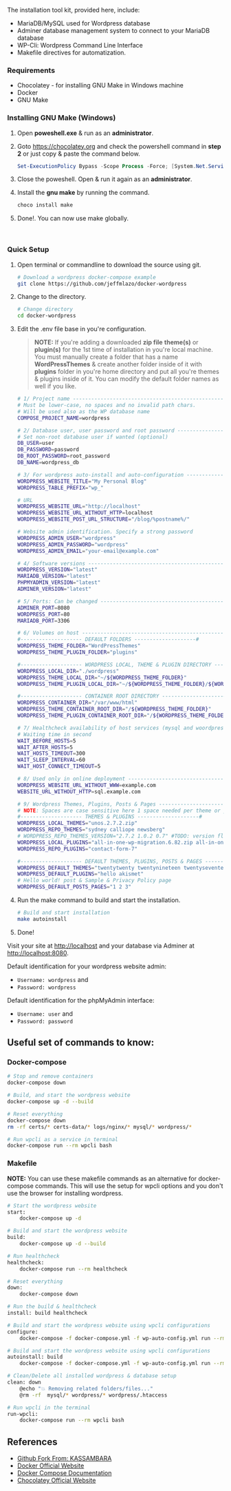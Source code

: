The installation tool kit, provided here, include:

- MariaDB/MySQL used for Wordpress database
- Adminer database management system to connect to your MariaDB database
- WP-Cli: Wordpress Command Line Interface
- Makefile directives for automatization.

### Requirements

- Chocolatey - for installing GNU Make in Windows machine
- Docker
- GNU Make

### Installing GNU Make (Windows)

1. Open **poweshell.exe** & run as an **administrator**.

2. Goto https://chocolatey.org and check the powershell command in **step 2** or just copy & paste the command below.

   ```powershell
   Set-ExecutionPolicy Bypass -Scope Process -Force; [System.Net.ServicePointManager]::SecurityProtocol = [System.Net.ServicePointManager]::SecurityProtocol -bor 3072; iex ((New-Object System.Net.WebClient).DownloadString('https://chocolatey.org/install.ps1'))
   ```

3. Close the poweshell. Open & run it again as an **administrator**.

4. Install the **gnu make** by running the command.

   ```powershell
   choco install make
   ```

5. Done!. You can now use make globally.

&nbsp;
&nbsp;

### Quick Setup

1. Open terminal or commandline to download the source using git.

   ```bash
   # Download a wordpress docker-compose example
   git clone https://github.com/jeffmlazo/docker-wordpress
   ```

2. Change to the directory.
   ```bash
   # Change directory
   cd docker-wordpress
   ```
3. Edit the .env file base in you're configuration.

   > **NOTE:** If you're adding a downloaded **zip file** **theme(s)** or **plugin(s)** for the 1st time of installation in you're local machine. You must manually create a folder that has a name **WordPressThemes** & create another folder inside of it with **plugins** folder in you're home directory and put all you're themes & plugins inside of it. You can modify the default folder names as well if you like.

   ```bash
   # 1/ Project name -------------------------------------------------
   # Must be lower-case, no spaces and no invalid path chars.
   # Will be used also as the WP database name
   COMPOSE_PROJECT_NAME=wordpress

   # 2/ Database user, user password and root password -----------------------------------------
   # Set non-root database user if wanted (optional)
   DB_USER=user
   DB_PASSWORD=password
   DB_ROOT_PASSWORD=root_password
   DB_NAME=wordpress_db

   # 3/ For wordpress auto-install and auto-configuration -------------------
   WORDPRESS_WEBSITE_TITLE="My Personal Blog"
   WORDPRESS_TABLE_PREFIX="wp_"

   # URL
   WORDPRESS_WEBSITE_URL="http://localhost"
   WORDPRESS_WEBSITE_URL_WITHOUT_HTTP=localhost
   WORDPRESS_WEBSITE_POST_URL_STRUCTURE="/blog/%postname%/"

   # Website admin identification. Specify a strong password
   WORDPRESS_ADMIN_USER="wordpress"
   WORDPRESS_ADMIN_PASSWORD="wordpress"
   WORDPRESS_ADMIN_EMAIL="your-email@example.com"

   # 4/ Software versions -----------------------------------------------
   WORDPRESS_VERSION="latest"
   MARIADB_VERSION="latest"
   PHPMYADMIN_VERSION="latest"
   ADMINER_VERSION="latest"

   # 5/ Ports: Can be changed -------------------------------------------
   ADMINER_PORT=8080
   WORDPRESS_PORT=80
   MARIADB_PORT=3306

   # 6/ Volumes on host --------------------------------------------------
   #-------------------- DEFAULT FOLDERS --------------------#
   WORDPRESS_THEME_FOLDER="WordPressThemes"
   WORDPRESS_THEME_PLUGIN_FOLDER="plugins"

   #-------------------- WORDPRESS LOCAL, THEME & PLUGIN DIRECTORY --------------------#
   WORDPRESS_LOCAL_DIR="./wordpress"
   WORDPRESS_THEME_LOCAL_DIR="~/${WORDPRESS_THEME_FOLDER}"
   WORDPRESS_THEME_PLUGIN_LOCAL_DIR="~/${WORDPRESS_THEME_FOLDER}/${WORDPRESS_THEME_PLUGIN_FOLDER}"

   #-------------------- CONTAINER ROOT DIRECTORY --------------------#
   WORDPRESS_CONTAINER_DIR="/var/www/html"
   WORDPRESS_THEME_CONTAINER_ROOT_DIR="/${WORDPRESS_THEME_FOLDER}"
   WORDPRESS_THEME_PLUGIN_CONTAINER_ROOT_DIR="/${WORDPRESS_THEME_FOLDER}/${WORDPRESS_THEME_PLUGIN_FOLDER}"

   # 7/ Healthcheck availability of host services (mysql and woordpress server)
   # Waiting time in second
   WAIT_BEFORE_HOSTS=5
   WAIT_AFTER_HOSTS=5
   WAIT_HOSTS_TIMEOUT=300
   WAIT_SLEEP_INTERVAL=60
   WAIT_HOST_CONNECT_TIMEOUT=5

   # 8/ Used only in online deployment --------------------------------------
   WORDPRESS_WEBSITE_URL_WITHOUT_WWW=example.com
   WEBSITE_URL_WITHOUT_HTTP=sql.example.com

   # 9/ Wordpress Themes, Plugins, Posts & Pages --------------------------------------
   # NOTE: Spaces are case sensitive here 1 space needed per theme or plugin for local or repo and .zip extension is needed for local theme & plugins.
   #-------------------- THEMES & PLUGINS --------------------#
   WORDPRESS_LOCAL_THEMES="unos.2.7.2.zip"
   WORDPRESS_REPO_THEMES="sydney calliope newsberg"
   # WORDPRESS_REPO_THEMES_VERSION="2.7.2 1.0.2 0.7" #TODO: version flag is not yet working
   WORDPRESS_LOCAL_PLUGINS="all-in-one-wp-migration.6.82.zip all-in-one-wp-migration-file-extension.zip carousel-slider.zip"
   WORDPRESS_REPO_PLUGINS="contact-form-7"

   #-------------------- DEFAULT THEMES, PLUGINS, POSTS & PAGES --------------------#
   WORDPRESS_DEFAULT_THEMES="twentytwenty twentynineteen twentyseventeen twentysixteen"
   WORDPRESS_DEFAULT_PLUGINS="hello akismet"
   # Hello world! post & Sample & Privacy Policy page
   WORDPRESS_DEFAULT_POSTS_PAGES="1 2 3"
   ```

4. Run the make command to build and start the installation.

   ```bash
   # Build and start installation
   make autoinstall
   ```

5. Done!

Visit your site at <http://localhost> and your database via Adminer
at <http://localhost:8080>.

Default identification for your wordpress website admin:

- `Username: wordpress` and
- `Password: wordpress`

Default identification for the phpMyAdmin interface:

- `Username: user` and
- `Password: password`

## **Useful set of commands to know**:

### Docker-compose

```bash
# Stop and remove containers
docker-compose down

# Build, and start the wordpress website
docker-compose up -d --build

# Reset everything
docker-compose down
rm -rf certs/* certs-data/* logs/nginx/* mysql/* wordpress/*

# Run wpcli as a service in terminal
docker-compose run --rm wpcli bash
```

### Makefile

**NOTE:** You can use these makefile commands as an alternative for docker-compose commands. This will use the setup for wpcli options and you don't use the browser for installing wordpress.

```bash
# Start the wordpress website
start:
	docker-compose up -d

# Build and start the wordpress website
build:
	docker-compose up -d --build

# Run healthcheck
healthcheck:
	docker-compose run --rm healthcheck

# Reset everything
down:
	docker-compose down

# Run the build & healthcheck
install: build healthcheck

# Build and start the wordpress website using wpcli configurations
configure:
	docker-compose -f docker-compose.yml -f wp-auto-config.yml run --rm wp-auto-config

# Build and start the wordpress website using wpcli configurations
autoinstall: build
	docker-compose -f docker-compose.yml -f wp-auto-config.yml run --rm wp-auto-config

# Clean/Delete all installed wordpress & database setup
clean: down
	@echo "💥 Removing related folders/files..."
	@rm -rf  mysql/* wordpress/* wordpress/.htaccess

# Run wpcli in the terminal
run-wpcli:
	docker-compose run --rm wpcli bash

```

## References

- [Github Fork From: KASSAMBARA](https://github.com/kassambara/wordpress-docker-compose)
- [Docker Official Website](https://www.docker.com)
- [Docker Compose Documentation](https://docs.docker.com/compose/)
- [Chocolatey Official Website](https://chocolatey.org/)
